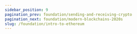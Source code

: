 ```yaml
---
sidebar_position: 9
pagination_prev: foundation/sending-and-receiving-crypto
pagination_next: foundation/modern-blockchains-2020s
slug: /foundation/intro-to-ethereum
---
```

<!-- 
File: 9-intro-to-ethereum.md
Description: Introduction to Ethereum and its impact on the Web3 industry.
-->